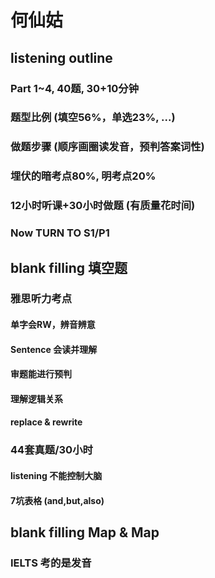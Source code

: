 # 何仙姑

## listening outline

### Part 1~4, 40题, 30+10分钟

### 题型比例 (填空56%，单选23%, ...)

### 做题步骤 (顺序画圈读发音，预判答案词性)

### 埋伏的暗考点80%, 明考点20%

### 12小时听课+30小时做题 (有质量花时间)

### Now TURN TO S1/P1

## blank filling 填空题

### 雅思听力考点

#### 单字会RW，辨音辨意

#### Sentence 会读并理解

#### 审题能进行预判

#### 理解逻辑关系

#### replace & rewrite

### 44套真题/30小时

#### listening 不能控制大脑

#### 7坑表格 (and,but,also)

## blank filling Map & Map

### IELTS 考的是发音